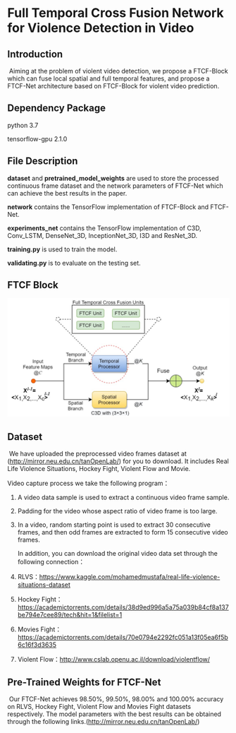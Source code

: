 # Full Temporal Cross Fusion Network for Violence Detection in Video

## Introduction

​    Aiming at the problem of violent video detection, we propose a FTCF-Block which can fuse local spatial and full temporal features, and propose a FTCF-Net architecture based on FTCF-Block for violent video prediction.

## Dependency Package

python 3.7

tensorflow-gpu 2.1.0

## File Description

**dataset** and **pretrained_model_weights** are used to store the processed continuous frame dataset and the network parameters of FTCF-Net which can achieve the best results in the paper.

**network** contains the TensorFlow implementation of FTCF-Block and FTCF-Net.

**experiments_net** contains the TensorFlow implementation of C3D, Conv_LSTM, DenseNet_3D, InceptionNet_3D, I3D and ResNet_3D.

**training.py** is used to train the model.

**validating.py** is to evaluate on the testing set.

## FTCF Block

![图片 1](./utils/ftcf-block.png)

## Dataset

​    We have uploaded the preprocessed video frames dataset at (http://mirror.neu.edu.cn/tanOpenLab/) for you to download. It includes Real Life Violence Situations, Hockey Fight, Violent Flow and Movie.

Video capture process we take the following program：

1. A video data sample is used to extract a continuous video frame sample.
2. Padding for the video whose aspect ratio of video frame is too large.
3. In a video, random starting point is used to extract 30 consecutive frames, and then odd frames are extracted to form 15 consecutive video frames.

    In addition, you can download the original video data set through the following connection：
1. RLVS：https://www.kaggle.com/mohamedmustafa/real-life-violence-situations-dataset
2. Hockey Fight：https://academictorrents.com/details/38d9ed996a5a75a039b84cf8a137be794e7cee89/tech&hit=1&filelist=1
3. Movies Fight：https://academictorrents.com/details/70e0794e2292fc051a13f05ea6f5b6c16f3d3635
4. Violent Flow：http://www.cslab.openu.ac.il/download/violentflow/

## Pre-Trained Weights for FTCF-Net

​    Our FTCF-Net achieves 98.50%, 99.50%, 98.00% and 100.00% accuracy on RLVS, Hockey Fight, Violent Flow and Movies Fight datasets respectively. The model parameters with the best results can be obtained through the following links.(http://mirror.neu.edu.cn/tanOpenLab/)











